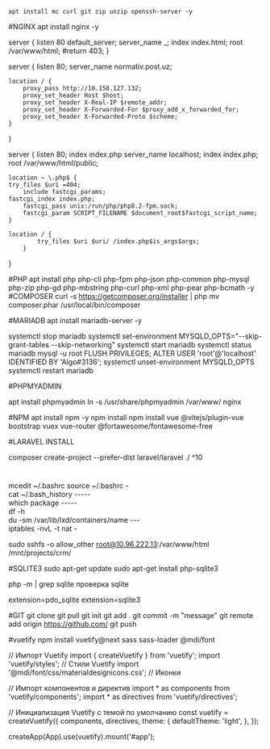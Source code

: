 ```
apt install mc curl git zip unzip openssh-server -y
```
#NGINX
apt install nginx -y

server {
    listen 80 default_server;
    server_name _;
    index index.html;
    root /var/www/html;
    #return 403;
}

server {
    listen 80;
    server_name normativ.post.uz;

    location / {
        proxy_pass http://10.158.127.132;
        proxy_set_header Host $host;
        proxy_set_header X-Real-IP $remote_addr;
        proxy_set_header X-Forwarded-For $proxy_add_x_forwarded_for;
        proxy_set_header X-Forwarded-Proto $scheme;
    }
}

server {
    listen 80;
    index index.php
    server_name localhost;
    index index.php;
    root /var/www/html/public;

    location ~ \.php$ {
	try_files $uri =404;
        include fastcgi_params;
	fastcgi_index index.php;
        fastcgi_pass unix:/run/php/php8.2-fpm.sock;
        fastcgi_param SCRIPT_FILENAME $document_root$fastcgi_script_name;
    }

	location / {
        	try_files $uri $uri/ /index.php$is_args$args;
    	}
}

#PHP
apt install php php-cli php-fpm php-json php-common php-mysql php-zip php-gd php-mbstring php-curl php-xml php-pear php-bcmath -y
#COMPOSER
curl -s https://getcomposer.org/installer | php
mv composer.phar /usr/local/bin/composer

#MARIADB
apt install mariadb-server -y

systemctl stop mariadb
systemctl set-environment MYSQLD_OPTS="--skip-grant-tables --skip-networking"
systemctl start mariadb
systemctl status mariadb
mysql -u root
FLUSH PRIVILEGES;
ALTER USER 'root'@'localhost' IDENTIFIED BY 'Algo#3136';
systemctl unset-environment MYSQLD_OPTS
systemctl restart mariadb

#PHPMYADMIN

apt install phpmyadmin
ln -s /usr/share/phpmyadmin /var/www/
                    nginx                 

#NPM
apt install npm -y
npm install
npm install vue @vitejs/plugin-vue bootstrap vuex vue-router @fortawesome/fontawesome-free

#LARAVEL INSTALL

composer create-project --prefer-dist laravel/laravel ./ ^10



#                             

mcedit ~/.bashrc
source ~/.bashrc -                                
cat ~/.bash_history -----                             
which package -----                
df -h               
du -sm /var/lib/lxd/containers/name ---                  
iptables -nvL -t nat -                  


sudo sshfs -o allow_other root@10.96.222.13:/var/www/html /mnt/projects/crm/

#SQLITE3
sudo apt-get update
sudo apt-get install php-sqlite3

php -m | grep sqlite  проверка sqlite

extension=pdo_sqlite
extension=sqlite3

#GIT
git clone
git pull
git init
git add .
git commit -m "message"
git remote add origin https://github.com/
git push


#vuetify
npm install vuetify@next sass sass-loader @mdi/font

// Импорт Vuetify
import { createVuetify } from 'vuetify';
import 'vuetify/styles'; // Стили Vuetify
import '@mdi/font/css/materialdesignicons.css'; // Иконки

// Импорт компонентов и директив
import * as components from 'vuetify/components';
import * as directives from 'vuetify/directives';

// Инициализация Vuetify с темой по умолчанию
const vuetify = createVuetify({
  components,
  directives,
  theme: {
    defaultTheme: 'light',
  },
});

createApp(App).use(vuetify).mount('#app');
